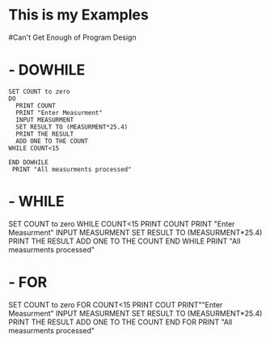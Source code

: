 # This is my Examples
#Can't Get Enough of Program Design



# - DOWHILE
    SET COUNT to zero
    DO
      PRINT COUNT
      PRINT "Enter Measurment"
      INPUT MEASURMENT
      SET RESULT TO (MEASURMENT*25.4)
      PRINT THE RESULT
      ADD ONE TO THE COUNT
    WHILE COUNT<15

    END DOWHILE
     PRINT "All measurments processed"

# - WHILE
   SET COUNT to zero
   WHILE COUNT<15
     PRINT COUNT
     PRINT "Enter Measurment"
     INPUT MEASURMENT
     SET RESULT TO (MEASURMENT*25.4)
     PRINT THE RESULT
     ADD ONE TO THE COUNT
  END WHILE
      PRINT "All measurments processed"
# - FOR
   SET COUNT to zero
   FOR COUNT<15
     PRINT COUT
     PRINT""Enter Measurment"
     INPUT MEASURMENT
     SET RESULT TO (MEASURMENT*25.4)
     PRINT THE RESULT
     ADD ONE TO THE COUNT
   END FOR
     PRINT "All measurments processed"
     
  

    
 







